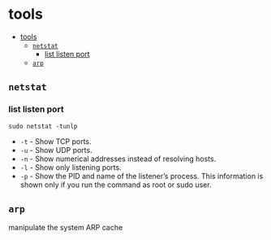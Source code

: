 # tools

- [tools](#tools)
  - [`netstat`](#netstat)
    - [list listen port](#list-listen-port)
  - [`arp`](#arp)

## `netstat`

### list listen port

    sudo netstat -tunlp

- `-t` - Show TCP ports.
- `-u` - Show UDP ports.
- `-n` - Show numerical addresses instead of resolving hosts.
- `-l` - Show only listening ports.
- `-p` - Show the PID and name of the listener’s process. This information is shown only if you run the command as root or sudo user.

## `arp`

manipulate the system ARP cache
